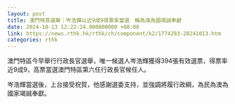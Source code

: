 ```yaml
---
layout: post
title: 澳門特首選舉｜岑浩輝以近9成9得票率當選　稱為澳為國竭誠奉獻
date: 2024-10-13 12:22:24.000000000 +08:00
link: https://news.rthk.hk/rthk/ch/component/k2/1774283-20241013.htm
categories: rthk
---
```


澳門特區今早舉行行政長官選舉，唯一候選人岑浩輝獲得394張有效選票，得票率近9成9，高票當選澳門特區第六任行政長官候任人。

岑浩輝當選後，上台接受祝賀，他感謝選委支持，並強調將履行政綱，為民為澳為國家竭誠奉獻。
